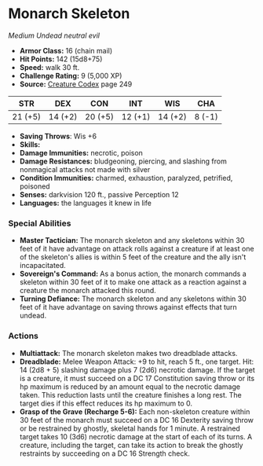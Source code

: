# Monarch Skeleton

*Medium* *Undead* *neutral evil*

- **Armor Class:** 16 (chain mail)
- **Hit Points:** 142 (15d8+75)
- **Speed:** walk 30 ft.
- **Challenge Rating:** 9 (5,000 XP)
- **Source:** [Creature Codex](https://koboldpress.com/kpstore/product/creature-codex-for-5th-edition-dnd) page 249

| STR | DEX | CON | INT | WIS | CHA |
| --- | --- | --- | --- | --- | --- |
| 21 (+5) | 14 (+2) | 20 (+5) | 12 (+1) | 14 (+2) | 8 (-1) |

- **Saving Throws**: Wis +6
- **Skills:** 
- **Damage Immunities:** necrotic, poison
- **Damage Resistances:** bludgeoning, piercing, and slashing from nonmagical attacks not made with silver
- **Condition Immunities:** charmed, exhaustion, paralyzed, petrified, poisoned
- **Senses:** darkvision 120 ft., passive Perception 12
- **Languages:** the languages it knew in life

### Special Abilities

- **Master Tactician:** The monarch skeleton and any skeletons within 30 feet of it have advantage on attack rolls against a creature if at least one of the skeleton's allies is within 5 feet of the creature and the ally isn't incapacitated.
- **Sovereign's Command:** As a bonus action, the monarch commands a skeleton within 30 feet of it to make one attack as a reaction against a creature the monarch attacked this round.
- **Turning Defiance:** The monarch skeleton and any skeletons within 30 feet of it have advantage on saving throws against effects that turn undead.

### Actions

- **Multiattack:** The monarch skeleton makes two dreadblade attacks.
- **Dreadblade:** Melee Weapon Attack: +9 to hit, reach 5 ft., one target. Hit: 14 (2d8 + 5) slashing damage plus 7 (2d6) necrotic damage. If the target is a creature, it must succeed on a DC 17 Constitution saving throw or its hp maximum is reduced by an amount equal to the necrotic damage taken. This reduction lasts until the creature finishes a long rest. The target dies if this effect reduces its hp maximum to 0.
- **Grasp of the Grave (Recharge 5-6):** Each non-skeleton creature within 30 feet of the monarch must succeed on a DC 16 Dexterity saving throw or be restrained by ghostly, skeletal hands for 1 minute. A restrained target takes 10 (3d6) necrotic damage at the start of each of its turns. A creature, including the target, can take its action to break the ghostly restraints by succeeding on a DC 16 Strength check.


